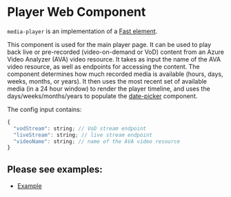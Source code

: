 # Player Web Component

`media-player` is an implementation of a [Fast element](https://www.fast.design/).

This component is used for the main player page. It can be used to play back live or pre-recorded (video-on-demand or VoD) content from an Azure Video Analyzer (AVA) video resource. It takes as input the name of the AVA video resource, as well as endpoints for accessing the content. The component determines how much recorded media is available (hours, days, weeks, months, or years). It then uses the most recent set of available media (in a 24 hour window) to render the player timeline, and uses the days/weeks/months/years to populate the [date-picker](./date-picker/README.md) component.

The config input contains:

```javascript
{
  "vodStream": string; // VoD stream endpoint
  "liveStream": string; // live stream endpoint
  "videoName": string; // name of the AVA video resource
}

```

## Please see examples:

-   [Example](./examples/example.html)
